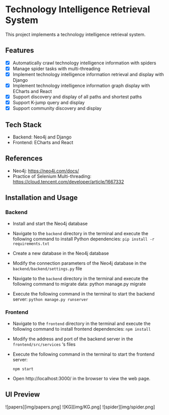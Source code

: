 # Technology Intelligence Retrieval System

This project implements a technology intelligence retrieval system.

## Features

- [x] Automatically crawl technology intelligence information with spiders
- [x] Manage spider tasks with multi-threading
- [x] Implement technology intelligence information retrieval and display with Django
- [x] Implement technology intelligence information graph display with ECharts and React
- [x] Support discovery and display of all paths and shortest paths
- [x] Support K-jump query and display
- [x] Support community discovery and display

## Tech Stack

- Backend: Neo4j and Django
- Frontend: ECharts and React

## References
- Neo4j: https://neo4j.com/docs/
- Practice of Selenium Multi-threading: https://cloud.tencent.com/developer/article/1667332


## Installation and Usage

### Backend

- Install and start the Neo4j database
- Navigate to the `backend` directory in the terminal and execute the following command to install Python dependencies: 
    ```pip install -r requirements.txt```
- Create a new database in the Neo4j database
- Modify the connection parameters of the Neo4j database in the `backend/backend/settings.py` file
- Navigate to the `backend` directory in the terminal and execute the following command to migrate data:
python manage.py migrate

- Execute the following command in the terminal to start the backend server:
`python manage.py runserver`

### Frontend

- Navigate to the `frontend` directory in the terminal and execute the following command to install frontend dependencies:
    ```npm install```

- Modify the address and port of the backend server in the `frontend/src/services` ‘s files
- Execute the following command in the terminal to start the frontend server:

    ```npm start```

- Open http://localhost:3000/ in the browser to view the web page.


## UI Preview
![papers][img/papers.png]
![KG][img/KG.png]
![spider][img/spider.png]